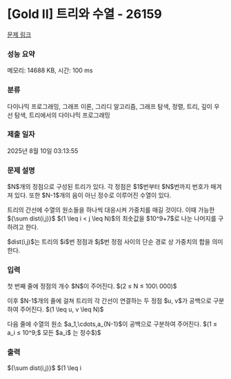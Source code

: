 # [Gold II] 트리와 수열 - 26159 

[문제 링크](https://www.acmicpc.net/problem/26159) 

### 성능 요약

메모리: 14688 KB, 시간: 100 ms

### 분류

다이나믹 프로그래밍, 그래프 이론, 그리디 알고리즘, 그래프 탐색, 정렬, 트리, 깊이 우선 탐색, 트리에서의 다이나믹 프로그래밍

### 제출 일자

2025년 8월 10일 03:13:55

### 문제 설명

<p>$N$개의 정점으로 구성된 트리가 있다. 각 정점은 $1$번부터 $N$번까지 번호가 매겨져 있다. 또한 $N-1$개의 음이 아닌 정수로 이루어진 수열이 있다.</p>

<p>트리의 간선에 수열의 원소들을 하나씩 대응시켜 가중치를 매길 것이다. 이때 가능한 ${\sum dist(i,j)}$ $(1 \leq i < j \leq N)$의 최솟값을 $10^9+7$로 나눈 나머지를 구하려고 한다.</p>

<p>$dist(i,j)$는 트리의 $i$번 정점과 $j$번 정점 사이의 단순 경로 상 가중치의 합을 의미한다.</p>

### 입력 

 <p>첫 번째 줄에 정점의 개수 $N$이 주어진다. $(2 ≤ N ≤ 100\ 000)$  </p>

<p>이후 $N-1$개의 줄에 걸쳐 트리의 각 간선이 연결하는 두 정점 $u, v$가 공백으로 구분하여 주어진다. $(1 \leq u, v \leq N)$</p>

<p>다음 줄에 수열의 원소 $a_1,\cdots,a_{N-1}$이 공백으로 구분하여 주어진다. $(1 ≤ a_i ≤ 10^9;$ 모든 $a_i$ 는 정수$)$</p>

### 출력 

 <p>${\sum dist(i,j)}$ $(1 \leq i<j \leq N)$의 최솟값을 $10^9+7$로 나눈 나머지를 출력하라.</p>

